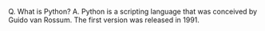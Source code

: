 Q. What is Python?
A. Python is a scripting language that was conceived by Guido van Rossum. The first version was released in 1991.